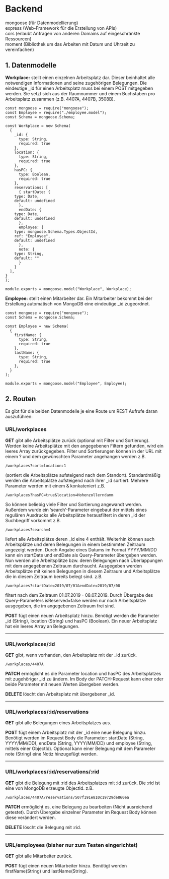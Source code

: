 # Backend
mongoose (für Datenmodellierung)  
express (Web-Framework für die Erstellung von APIs)  
cors (erlaubt Anfragen von anderen Domains auf eingeschränkte Ressourcen)  
moment  (Bibliothek um das Arbeiten mit Datum und Uhrzeit zu vereinfachen)  

## 1. Datenmodelle
**Workplace:**
stellt einen einzelnen Arbeitsplatz dar. Dieser beinhaltet alle notwendigen Informationen und seine zugehörigen Belegungen. Die eindeutige _id für einen Arbeitsplatz muss bei einem POST mitgegeben werden. Sie setzt sich aus der Raumnummer und einem Buchstaben pro Arbeitsplatz zusammen (z.B. 4407A, 4407B, 3508B).
	
	const mongoose = require("mongoose");
	const Employee = require("./employee.model");
	const Schema = mongoose.Schema;

	const Workplace = new Schema(
	  {
	    _id: {
	      type: String,
	      required: true
	    },
	    location: {
	      type: String,
	      required: true
	    },
	    hasPC: {
	      type: Boolean,
	      required: true
	    },
	    reservations: [
	      { startDate: {
		type: Date,
		default: undefined
	      },
	      endDate: {
		type: Date,
		default: undefined
	      },
	      employee: {
		type: mongoose.Schema.Types.ObjectId,
		ref: "Employee",
		default: undefined
	      },
	      note: {
		type: String,
		default: ""
	      }
	    }
	  ],
	}
	);

	module.exports = mongoose.model("Workplace", Workplace);


**Employee:** 
stellt einen Mitarbeiter dar. Ein Mitarbeiter bekommt bei der Erstellung automatisch von MongoDB eine eindeutige _id zugeordnet.

	const mongoose = require("mongoose");
	const Schema = mongoose.Schema;

	const Employee = new Schema(
	  {
	    firstName: {
	      type: String,
	      required: true
	    },
	    lastName: {
	      type: String,
	      required: true
	    },
	  }
	);

	module.exports = mongoose.model("Employee", Employee);

## 2. Routen

Es gibt für die beiden Datenmodelle je eine Route um REST Aufrufe daran auszuführen:


### URL/workplaces
**GET** gibt alle Arbeitsplätze zurück (optional mit Filter und Sortierung). Werden keine Arbeitsplätze mit den angegebenen Filtern gefunden, wird ein leeres Array zurückgegeben. Filter und Sortierungen können in der URL mit einem ? und dem gewünschten Parameter angehangen werden z.B.

	/workplaces?sort=location:1	
(sortiert die Arbeitsplätze aufsteigend nach dem Standort). 
Standardmäßig werden die Arbeitsplätze aufsteigend nach ihrer _id sortiert. Mehrere Parameter werden mit einem & konkateniert z.B.

	/workplaces?hasPC=true&location=Hohenzollerndamm
So können beliebig viele Filter und Sortierung angewandt werden. 
Außerdem wurde ein ‘search’-Parameter eingebaut der mittels eines regulären Ausdrucks alle Arbeitsplätze herausfiltert in deren _id der Suchbegriff vorkommt z.B. 

	/workplaces?search=4 
liefert alle Arbeitsplätze deren _id eine 4 enthält. 
Weiterhin können auch Arbeitsplätze und deren Belegungen in einem bestimmten Zeitraum angezeigt werden. Durch Angabe eines Datums im Format YYYY/MM/DD kann ein startDate und endDate als Query-Parameter übergeben werden. Nun werden alle Arbeitsplätze bzw. deren Belegungen nach Überlappungen mit dem angegebenen Zeitraum durchsucht. Ausgegeben werden Arbeitsplätze mit keinen Belegungen in diesem Zeitraum und Arbeitsplätze die in diesem Zeitraum bereits belegt sind. z.B.

	/workplaces?startDate=2019/07/01&endDate=2019/07/08
filtert nach dem Zeitraum 01.07.2019 - 08.07.2019. 
Durch Übergabe des Query-Parameters isReserved=false werden nur noch Arbeitsplätze ausgegeben, die im angegebenen Zeitraum frei sind.

**POST** fügt einen neuen Arbeitsplatz hinzu.
Benötigt werden die Parameter _id (String), location (String) und hasPC (Boolean). Ein neuer Arbeitsplatz hat ein leeres Array an Belegungen.

---
### URL/workplaces/:id
**GET** gibt, wenn vorhanden, den Arbeitsplatz mit der _id zurück.

	/workplaces/4407A
**PATCH** ermöglicht es die Parameter location und hasPC des Arbeitsplatzes mit zugehöriger _id zu ändern. Im Body der PATCH-Request kann einer oder beide Parameter mit neuen Werten übergeben werden.

**DELETE** löscht den Arbeitsplatz mit übergebener _id.

---
### URL/workplaces/:id/reservations
**GET** gibt alle Belegungen eines Arbeitsplatzes aus.

**POST** fügt einem Arbeitsplatz mit der _id eine neue Belegung hinzu. Benötigt werden im Request Body die Parameter: startDate (String, YYYY/MM/DD), endDate (String, YYYY/MM/DD) und employee (String, mittels einer ObjectId). Optional kann einer Belegung mit dem Parameter note (String) eine Notiz hinzugefügt werden.
	
---
### URL/workplaces/:id/reservations/:rid
**GET** gibt die Belegung mit :rid des Arbeitsplatzes mit :id zurück. Die :rid ist eine von MongoDB erzeugte ObjectId. z.B.

	/workplaces/4407A/reservations/507f191e810c19729de860ea
**PATCH**  ermöglicht es, eine Belegung zu bearbeiten (Nicht ausreichend getestet). Durch Übergabe einzelner Parameter im Request Body können diese verändert werden.

**DELETE** löscht die Belegung mit :rid.

---
### URL/employees (bisher nur zum Testen eingerichtet)
**GET** gibt alle Mitarbeiter zurück.

**POST** fügt einen neuen Mitarbeiter hinzu. Benötigt werden firstName(String) und lastName(String).
